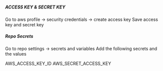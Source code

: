 ##### ACCESS KEY & SECRET KEY 

Go to aws profile -> security credentials -> create access key 
Save access key and secret key 

##### Repo Secrets

Go to repo settings -> secrets and variables 
Add the following secrets and the values

AWS_ACCESS_KEY_ID
AWS_SECRET_ACCESS_KEY

